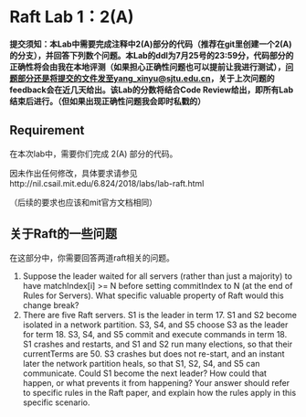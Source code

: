 # Raft Lab 1：2(A)

**提交须知：本Lab中需要完成注释中2(A)部分的代码（推荐在git里创建一个2(A)的分支），并回答下列数个问题。本Lab的ddl为7月25号的23:59分，代码部分的正确性将会由我在本地评测（如果担心正确性问题也可以提前让我进行测试），问题部分还是将提交的文件发至yang_xinyu@sjtu.edu.cn，关于上次问题的feedback会在近几天给出。该Lab的分数将结合Code Review给出，即所有Lab结束后进行。（但如果出现正确性问题我会即时私戳的）**

## Requirement

在本次lab中，需要你们完成 2(A) 部分的代码。

因未作出任何修改，具体要求请参见http://nil.csail.mit.edu/6.824/2018/labs/lab-raft.html

（后续的要求也应该和mit官方文档相同）

## 关于Raft的一些问题

在这部分中，你需要回答两道raft相关的问题。

1. Suppose the leader waited for all servers (rather than just a majority) to have matchIndex[i] >= N before setting commitIndex to N (at the end of Rules for Servers). What specific valuable property of Raft would this change break?
2. There are five Raft servers. S1 is the leader in term 17. S1 and S2 become isolated in a network partition. S3, S4, and S5 choose S3 as the leader for term 18. S3, S4, and S5 commit and execute commands in term 18. S1 crashes and restarts, and S1 and S2 run many elections, so that their currentTerms are 50. S3 crashes but does not re-start, and an instant later the network partition heals, so that S1, S2, S4, and S5 can communicate. Could S1 become the next leader? How could that happen, or what prevents it from happening? Your answer should refer to specific rules in the Raft paper, and explain how the rules apply in this specific scenario.
